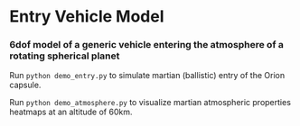 # Entry Vehicle Model

### 6dof model of a generic vehicle entering the atmosphere of a rotating spherical planet

Run ```python demo_entry.py``` to simulate martian (ballistic) entry of the Orion capsule.

Run ```python demo_atmosphere.py``` to visualize martian atmospheric properties heatmaps at an altitude of 60km.
